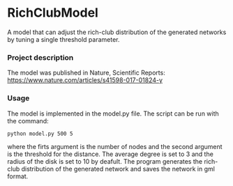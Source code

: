 # RichClubModel
A model that can adjust the rich-club distribution of the generated networks by tuning a single threshold parameter.
### Project description
The model was published in Nature, Scientific Reports: https://www.nature.com/articles/s41598-017-01824-y
### Usage
The model is implemented in the model.py file. The script can be run with the command:
```
python model.py 500 5
```
where the firts argument is the number of nodes and the second argument is the threshold for the distance. The average degree is set to 3 and the radius of the disk is set to 10 by deafult.
The program generates the rich-club distribution of the generated network and saves the network in gml format.